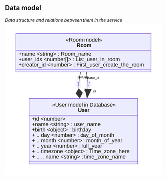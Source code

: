 ## Data model
_Data structure and relations between them in the service_
![Data model](resources/svg/data_model.svg)
